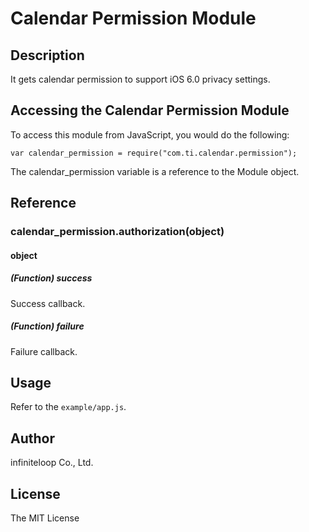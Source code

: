 # Calendar Permission Module

## Description

It gets calendar permission to support iOS 6.0 privacy settings.

## Accessing the Calendar Permission Module

To access this module from JavaScript, you would do the following:

	var calendar_permission = require("com.ti.calendar.permission");

The calendar_permission variable is a reference to the Module object.

## Reference

### calendar_permission.authorization(object)

#### object
##### (Function) success
Success callback.

##### (Function) failure
Failure callback.

## Usage

Refer to the `example/app.js`.

## Author

infiniteloop Co., Ltd.

## License

The MIT License
